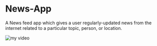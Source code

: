 # News-App
A News feed app which gives a user regularly-updated news from the internet related to a particular topic, person, or location.

![my video](https://user-images.githubusercontent.com/25173010/39661881-fd79eb46-5076-11e8-9b4d-a0ba3fcfdf98.gif)
